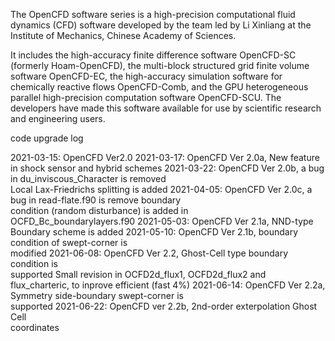 The OpenCFD software series is a high-precision computational fluid
dynamics (CFD) software developed by the team led by Li Xinliang at the 
Institute of Mechanics, Chinese Academy of Sciences.

It includes the high-accuracy finite difference software OpenCFD-SC 
(formerly Hoam-OpenCFD), the multi-block structured grid finite volume 
software OpenCFD-EC, the high-accuracy simulation software for 
chemically reactive flows OpenCFD-Comb, and the GPU heterogeneous 
parallel high-precision computation software OpenCFD-SCU.
The developers have made this software available for use by scientific 
research and engineering users.

code upgrade log

2021-03-15: OpenCFD Ver2.0
2021-03-17: OpenCFD Ver 2.0a, New feature in shock sensor and hybrid 
            schemes
2021-03-22: OpenCFD Ver 2.0b, a bug in du_inviscous_Character is removed  
            Local Lax-Friedrichs splitting is added
2021-04-05: OpenCFD Ver 2.0c, a bug in read-flate.f90 is remove boundary  
            condition (random disturbance) is added in  
            OCFD_Bc_boundarylayers.f90
2021-05-03: OpenCFD Ver 2.1a, NND-type Boundary scheme is added
2021-05-10: OpenCFD Ver 2.1b, boundary condition of swept-corner is  
            modified
2021-06-08: OpenCFD Ver 2.2, Ghost-Cell type boundary condition is  
            supported Small revision in OCFD2d_flux1, OCFD2d_flux2 and  
            flux_charteric, to inprove efficient (fast 4%)
2021-06-14: OpenCFD Ver 2.2a, Symmetry side-boundary  swept-corner is  
            supported
2021-06-22: OpenCFD ver 2.2b, 2nd-order exterpolation Ghost Cell  
            coordinates
